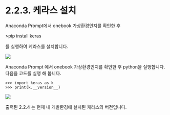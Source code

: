 # 2.2.3.     케라스 설치

  
Anaconda Prompt에서 onebook 가상환경인지를 확인한 후

&gt;pip install keras

를 실행하여 케라스를 설치합니다.

![](../../.gitbook/assets/2221.png)

Anaconda Prompt 에서 onebook 가상환경인지를 확인한 후 python을 실행합니다.  다음을 코드를 실행 해 봅니다.

```text
>>> import keras as k
>>> print(k.__version__)
```

![](../../.gitbook/assets/2222.png)

출력된 2.2.4 는 현재 내 개발환경에 설치된 케라스의 버전입니다.


